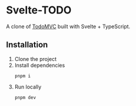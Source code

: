 # Svelte-TODO

A clone of [TodoMVC](https://todomvc.com/examples/vanillajs/) built with Svelte + TypeScript.

## Installation

1. Clone the project
2. Install dependencies
   ```
   pnpm i
   ```
3. Run locally
   ```
   pnpm dev
   ```
